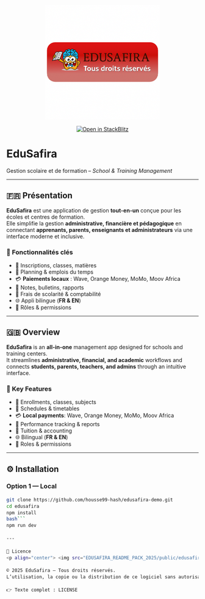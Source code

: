 <p align="center">
  <img src="EDUSAFIRA_README_PACK_2025/public/edusafira-badge.png" 
       alt="EduSafira Badge" width="300"/>
</p>

<p align="center">
  <a href="https://stackblitz.com/github/housse99-hash/edusafira-demo">
    <img src="https://developer.stackblitz.com/img/open_in_stackblitz.svg" alt="Open in StackBlitz"/>
  </a>
</p>

# EduSafira

Gestion scolaire et de formation – *School & Training Management*

---

## 🇫🇷 Présentation

**EduSafira** est une application de gestion **tout-en-un** conçue pour les écoles et centres de formation.  
Elle simplifie la gestion **administrative, financière et pédagogique** en connectant **apprenants, parents, enseignants et administrateurs** via une interface moderne et inclusive.

### 🚀 Fonctionnalités clés
- 🏫 Inscriptions, classes, matières  
- 📅 Planning & emplois du temps  
- 💳 **Paiements locaux** : Wave, Orange Money, MoMo, Moov Africa  
- 📑 Notes, bulletins, rapports  
- 💼 Frais de scolarité & comptabilité  
- 🌐 Appli bilingue (**FR & EN**)  
- 🔐 Rôles & permissions  

---

## 🇬🇧 Overview

**EduSafira** is an **all-in-one** management app designed for schools and training centers.  
It streamlines **administrative, financial, and academic** workflows and connects **students, parents, teachers, and admins** through an intuitive interface.

### 🚀 Key Features
- 🏫 Enrollments, classes, subjects  
- 📅 Schedules & timetables  
- 💳 **Local payments**: Wave, Orange Money, MoMo, Moov Africa  
- 📑 Performance tracking & reports  
- 💼 Tuition & accounting  
- 🌐 Bilingual (**FR & EN**)  
- 🔐 Roles & permissions  

---

## ⚙️ Installation

### Option 1 — Local

```bash
git clone https://github.com/housse99-hash/edusafira-demo.git
cd edusafira
npm install
bash```
npm run dev

---

📜 Licence
<p align="center"> <img src="EDUSAFIRA_README_PACK_2025/public/edusafira-badge.png" alt="Licence EduSafira – Tous droits réservés" width="220" /> </p>

© 2025 EduSafira – Tous droits réservés.
L’utilisation, la copie ou la distribution de ce logiciel sans autorisation écrite préalable sont strictement interdites.

👉 Texte complet : LICENSE
